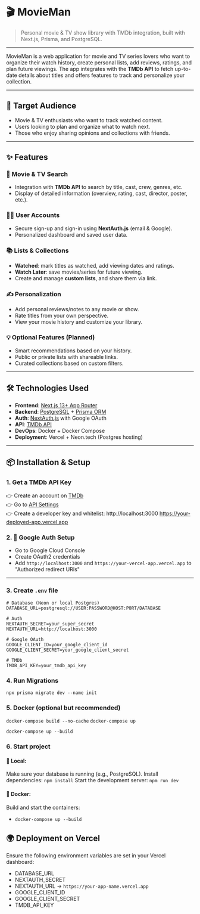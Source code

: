# 🎬 MovieMan

> Personal movie & TV show library with TMDb integration, built with Next.js, Prisma, and PostgreSQL.

---

MovieMan is a web application for movie and TV series lovers who want to organize their watch history, create personal lists, add reviews, ratings, and plan future viewings. The app integrates with the **TMDb API** to fetch up-to-date details about titles and offers features to track and personalize your collection.

---

## 👤 Target Audience

- Movie & TV enthusiasts who want to track watched content.
- Users looking to plan and organize what to watch next.
- Those who enjoy sharing opinions and collections with friends.

---

## ✨ Features

### 🔎 Movie & TV Search
- Integration with **TMDb API** to search by title, cast, crew, genres, etc.
- Display of detailed information (overview, rating, cast, director, poster, etc.).

### 🧑‍💼 User Accounts
- Secure sign-up and sign-in using **NextAuth.js** (email & Google).
- Personalized dashboard and saved user data.

### 📚 Lists & Collections
- **Watched**: mark titles as watched, add viewing dates and ratings.
- **Watch Later**: save movies/series for future viewing.
- Create and manage **custom lists**, and share them via link.

### ✍️ Personalization
- Add personal reviews/notes to any movie or show.
- Rate titles from your own perspective.
- View your movie history and customize your library.

### 💡 Optional Features (Planned)
- Smart recommendations based on your history.
- Public or private lists with shareable links.
- Curated collections based on custom filters.

---

## 🛠 Technologies Used

- **Frontend**: [Next.js 13+ App Router](https://nextjs.org/)
- **Backend**: [PostgreSQL](https://www.postgresql.org/) + [Prisma ORM](https://www.prisma.io/)
- **Auth**: [NextAuth.js](https://next-auth.js.org/) with Google OAuth
- **API**: [TMDb API](https://www.themoviedb.org/documentation/api)
- **DevOps**: Docker + Docker Compose
- **Deployment**: Vercel + Neon.tech (Postgres hosting)

---

## 📦 Installation & Setup

### 1. Get a TMDb API Key

👉 Create an account on [TMDb](https://www.themoviedb.org/)  
👉 Go to [API Settings](https://www.themoviedb.org/settings/api)  
👉 Create a developer key and whitelist:
http://localhost:3000
https://your-deployed-app.vercel.app

### 2. 🔐 Google Auth Setup

- Go to Google Cloud Console
- Create OAuth2 credentials
- Add `http://localhost:3000` and `https://your-vercel-app.vercel.app` to "Authorized redirect URIs"

---

### 3. Create `.env` file

```env
# Database (Neon or local Postgres)
DATABASE_URL=postgresql://USER:PASSWORD@HOST:PORT/DATABASE

# Auth
NEXTAUTH_SECRET=your_super_secret
NEXTAUTH_URL=http://localhost:3000

# Google OAuth
GOOGLE_CLIENT_ID=your_google_client_id
GOOGLE_CLIENT_SECRET=your_google_client_secret

# TMDb
TMDB_API_KEY=your_tmdb_api_key
```

### 4. Run Migrations
`npx prisma migrate dev --name init`

### 5. Docker (optional but recommended)
`docker-compose build --no-cache`
`docker-compose up`

`docker-compose up --build`

### 6. Start project
#### 📍 Local:
Make sure your database is running (e.g., PostgreSQL).
Install dependencies:
`npm install`
Start the development server:
`npm run dev`

#### 🐳 Docker:
Build and start the containers:
- `docker-compose up --build`


## 🌍 Deployment on Vercel

Ensure the following environment variables are set in your Vercel dashboard:

- DATABASE_URL
- NEXTAUTH_SECRET
- NEXTAUTH_URL → `https://your-app-name.vercel.app`
- GOOGLE_CLIENT_ID 
- GOOGLE_CLIENT_SECRET
- TMDB_API_KEY